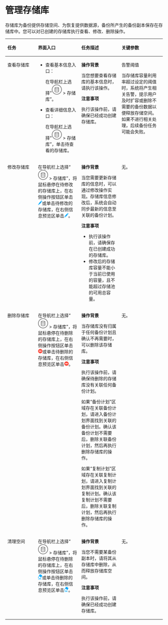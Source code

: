 # 管理存储库<a name="cbr_03_0085"></a>

存储库为备份提供存储空间、为恢复提供数据源，备份所产生的备份副本保存在存储库中。您可以对已创建的存储库执行查看、修改、删除操作。

<a name="zh-cn_topic_0175068565_zh-cn_topic_0170955523_table60996266"></a>
<table><thead align="left"><tr id="zh-cn_topic_0175068565_zh-cn_topic_0170955523_row66428960"><th class="cellrowborder" valign="top" width="19.39%" id="mcps1.1.5.1.1"><p id="zh-cn_topic_0175068565_zh-cn_topic_0170955523_p12036662"><a name="zh-cn_topic_0175068565_zh-cn_topic_0170955523_p12036662"></a><a name="zh-cn_topic_0175068565_zh-cn_topic_0170955523_p12036662"></a>任务</p>
</th>
<th class="cellrowborder" valign="top" width="27.55%" id="mcps1.1.5.1.2"><p id="zh-cn_topic_0175068565_zh-cn_topic_0170955523_p35445602"><a name="zh-cn_topic_0175068565_zh-cn_topic_0170955523_p35445602"></a><a name="zh-cn_topic_0175068565_zh-cn_topic_0170955523_p35445602"></a>界面入口</p>
</th>
<th class="cellrowborder" valign="top" width="25.509999999999998%" id="mcps1.1.5.1.3"><p id="zh-cn_topic_0175068565_zh-cn_topic_0170955523_p52521481"><a name="zh-cn_topic_0175068565_zh-cn_topic_0170955523_p52521481"></a><a name="zh-cn_topic_0175068565_zh-cn_topic_0170955523_p52521481"></a>任务描述</p>
</th>
<th class="cellrowborder" valign="top" width="27.55%" id="mcps1.1.5.1.4"><p id="zh-cn_topic_0175068565_zh-cn_topic_0170955523_p26381589"><a name="zh-cn_topic_0175068565_zh-cn_topic_0170955523_p26381589"></a><a name="zh-cn_topic_0175068565_zh-cn_topic_0170955523_p26381589"></a>关键参数</p>
</th>
</tr>
</thead>
<tbody><tr id="zh-cn_topic_0175068565_zh-cn_topic_0170955523_row56533998"><td class="cellrowborder" valign="top" width="19.39%" headers="mcps1.1.5.1.1 "><p id="zh-cn_topic_0175068565_zh-cn_topic_0170955523_p15851131"><a name="zh-cn_topic_0175068565_zh-cn_topic_0170955523_p15851131"></a><a name="zh-cn_topic_0175068565_zh-cn_topic_0170955523_p15851131"></a>查看存储库</p>
</td>
<td class="cellrowborder" valign="top" width="27.55%" headers="mcps1.1.5.1.2 "><a name="zh-cn_topic_0175068565_zh-cn_topic_0170955523_ul8873253"></a><a name="zh-cn_topic_0175068565_zh-cn_topic_0170955523_ul8873253"></a><ul id="zh-cn_topic_0175068565_zh-cn_topic_0170955523_ul8873253"><li>查看基本信息入口：<p id="zh-cn_topic_0175068565_zh-cn_topic_0170955523_p47644883"><a name="zh-cn_topic_0175068565_zh-cn_topic_0170955523_p47644883"></a><a name="zh-cn_topic_0175068565_zh-cn_topic_0170955523_p47644883"></a>在导航栏上选择“<a name="zh-cn_topic_0175068565_zh-cn_topic_0170955523_image26150767"></a><a name="zh-cn_topic_0175068565_zh-cn_topic_0170955523_image26150767"></a><span><img id="zh-cn_topic_0175068565_zh-cn_topic_0170955523_image26150767" src="figures/icon-storage8.png"></span> &gt; 存储库”。</p>
</li><li>查看详细信息入口：<p id="zh-cn_topic_0175068565_zh-cn_topic_0170955523_p37837407"><a name="zh-cn_topic_0175068565_zh-cn_topic_0170955523_p37837407"></a><a name="zh-cn_topic_0175068565_zh-cn_topic_0170955523_p37837407"></a>在导航栏上选择“<a name="zh-cn_topic_0175068565_zh-cn_topic_0170955523_image4992349"></a><a name="zh-cn_topic_0175068565_zh-cn_topic_0170955523_image4992349"></a><span><img id="zh-cn_topic_0175068565_zh-cn_topic_0170955523_image4992349" src="figures/icon-storage8.png"></span> &gt; 存储库”，单击待查看的存储库。</p>
</li></ul>
</td>
<td class="cellrowborder" valign="top" width="25.509999999999998%" headers="mcps1.1.5.1.3 "><p id="zh-cn_topic_0175068565_zh-cn_topic_0170955523_p1727113"><a name="zh-cn_topic_0175068565_zh-cn_topic_0170955523_p1727113"></a><a name="zh-cn_topic_0175068565_zh-cn_topic_0170955523_p1727113"></a><strong id="zh-cn_topic_0175068565_zh-cn_topic_0170955523_b15544017"><a name="zh-cn_topic_0175068565_zh-cn_topic_0170955523_b15544017"></a><a name="zh-cn_topic_0175068565_zh-cn_topic_0170955523_b15544017"></a>操作背景</strong></p>
<p id="zh-cn_topic_0175068565_zh-cn_topic_0170955523_p5678425"><a name="zh-cn_topic_0175068565_zh-cn_topic_0170955523_p5678425"></a><a name="zh-cn_topic_0175068565_zh-cn_topic_0170955523_p5678425"></a>当您想要查看存储库的基本信息时，请执行该操作。</p>
<p id="zh-cn_topic_0175068565_zh-cn_topic_0170955523_p51105826"><a name="zh-cn_topic_0175068565_zh-cn_topic_0170955523_p51105826"></a><a name="zh-cn_topic_0175068565_zh-cn_topic_0170955523_p51105826"></a><strong id="zh-cn_topic_0175068565_zh-cn_topic_0170955523_b57299253"><a name="zh-cn_topic_0175068565_zh-cn_topic_0170955523_b57299253"></a><a name="zh-cn_topic_0175068565_zh-cn_topic_0170955523_b57299253"></a>注意事项</strong></p>
<p id="zh-cn_topic_0175068565_zh-cn_topic_0170955523_p45931236"><a name="zh-cn_topic_0175068565_zh-cn_topic_0170955523_p45931236"></a><a name="zh-cn_topic_0175068565_zh-cn_topic_0170955523_p45931236"></a>执行该操作前，请确保已经成功创建存储库。</p>
</td>
<td class="cellrowborder" valign="top" width="27.55%" headers="mcps1.1.5.1.4 "><p id="zh-cn_topic_0175068565_zh-cn_topic_0170955523_p29442622"><a name="zh-cn_topic_0175068565_zh-cn_topic_0170955523_p29442622"></a><a name="zh-cn_topic_0175068565_zh-cn_topic_0170955523_p29442622"></a>告警阈值</p>
<p id="zh-cn_topic_0175068565_zh-cn_topic_0170955523_p63657012"><a name="zh-cn_topic_0175068565_zh-cn_topic_0170955523_p63657012"></a><a name="zh-cn_topic_0175068565_zh-cn_topic_0170955523_p63657012"></a>当存储库容量利用率超过设定的阈值时，系统将产生相关告警，提示用户及时扩容或删除不需要的备份数据以便释放存储空间。如果不进行相关处理，后续备份任务可能会失败。</p>
</td>
</tr>
<tr id="zh-cn_topic_0175068565_zh-cn_topic_0170955523_row36042201"><td class="cellrowborder" valign="top" width="19.39%" headers="mcps1.1.5.1.1 "><p id="zh-cn_topic_0175068565_zh-cn_topic_0170955523_p33737181"><a name="zh-cn_topic_0175068565_zh-cn_topic_0170955523_p33737181"></a><a name="zh-cn_topic_0175068565_zh-cn_topic_0170955523_p33737181"></a>修改存储库</p>
</td>
<td class="cellrowborder" valign="top" width="27.55%" headers="mcps1.1.5.1.2 "><p id="zh-cn_topic_0175068565_zh-cn_topic_0170955523_p48357104"><a name="zh-cn_topic_0175068565_zh-cn_topic_0170955523_p48357104"></a><a name="zh-cn_topic_0175068565_zh-cn_topic_0170955523_p48357104"></a>在导航栏上选择“<a name="zh-cn_topic_0175068565_zh-cn_topic_0170955523_image32560760"></a><a name="zh-cn_topic_0175068565_zh-cn_topic_0170955523_image32560760"></a><span><img id="zh-cn_topic_0175068565_zh-cn_topic_0170955523_image32560760" src="figures/icon-storage8.png"></span> &gt; 存储库”，将鼠标悬停在待修改的存储库上，在右侧操作按钮区单击<a name="zh-cn_topic_0175068565_zh-cn_topic_0170955523_image24611389"></a><a name="zh-cn_topic_0175068565_zh-cn_topic_0170955523_image24611389"></a><span><img id="zh-cn_topic_0175068565_zh-cn_topic_0170955523_image24611389" src="figures/icon-edit1.png"></span>或单击待修改的存储库，在右侧信息预览区单击<a name="zh-cn_topic_0175068565_zh-cn_topic_0170955523_image20175912"></a><a name="zh-cn_topic_0175068565_zh-cn_topic_0170955523_image20175912"></a><span><img id="zh-cn_topic_0175068565_zh-cn_topic_0170955523_image20175912" src="figures/icon-edit1.png"></span>。</p>
</td>
<td class="cellrowborder" valign="top" width="25.509999999999998%" headers="mcps1.1.5.1.3 "><p id="zh-cn_topic_0175068565_zh-cn_topic_0170955523_p23636156"><a name="zh-cn_topic_0175068565_zh-cn_topic_0170955523_p23636156"></a><a name="zh-cn_topic_0175068565_zh-cn_topic_0170955523_p23636156"></a><strong id="zh-cn_topic_0175068565_zh-cn_topic_0170955523_b11398815"><a name="zh-cn_topic_0175068565_zh-cn_topic_0170955523_b11398815"></a><a name="zh-cn_topic_0175068565_zh-cn_topic_0170955523_b11398815"></a>操作背景</strong></p>
<p id="zh-cn_topic_0175068565_zh-cn_topic_0170955523_p35480477"><a name="zh-cn_topic_0175068565_zh-cn_topic_0170955523_p35480477"></a><a name="zh-cn_topic_0175068565_zh-cn_topic_0170955523_p35480477"></a>当您需要更新存储库的信息时，可以通过修改操作实现。存储库信息修改后，系统会自动同步最新的信息至关联的备份计划。</p>
<p id="zh-cn_topic_0175068565_zh-cn_topic_0170955523_p50888837"><a name="zh-cn_topic_0175068565_zh-cn_topic_0170955523_p50888837"></a><a name="zh-cn_topic_0175068565_zh-cn_topic_0170955523_p50888837"></a><strong id="zh-cn_topic_0175068565_zh-cn_topic_0170955523_b55346354"><a name="zh-cn_topic_0175068565_zh-cn_topic_0170955523_b55346354"></a><a name="zh-cn_topic_0175068565_zh-cn_topic_0170955523_b55346354"></a>注意事项</strong></p>
<a name="zh-cn_topic_0175068565_zh-cn_topic_0170955523_ul28355139"></a><a name="zh-cn_topic_0175068565_zh-cn_topic_0170955523_ul28355139"></a><ul id="zh-cn_topic_0175068565_zh-cn_topic_0170955523_ul28355139"><li>执行该操作前，请确保存在已创建成功的存储库。</li><li>修改后的存储库容量不能小于当前已使用的容量，且不能超过存储池的可用总容量。</li></ul>
</td>
<td class="cellrowborder" valign="top" width="27.55%" headers="mcps1.1.5.1.4 "><p id="zh-cn_topic_0175068565_zh-cn_topic_0170955523_p12302442"><a name="zh-cn_topic_0175068565_zh-cn_topic_0170955523_p12302442"></a><a name="zh-cn_topic_0175068565_zh-cn_topic_0170955523_p12302442"></a>无。</p>
</td>
</tr>
<tr id="zh-cn_topic_0175068565_zh-cn_topic_0170955523_row43613116"><td class="cellrowborder" valign="top" width="19.39%" headers="mcps1.1.5.1.1 "><p id="zh-cn_topic_0175068565_zh-cn_topic_0170955523_p43001523"><a name="zh-cn_topic_0175068565_zh-cn_topic_0170955523_p43001523"></a><a name="zh-cn_topic_0175068565_zh-cn_topic_0170955523_p43001523"></a>删除存储库</p>
</td>
<td class="cellrowborder" valign="top" width="27.55%" headers="mcps1.1.5.1.2 "><p id="zh-cn_topic_0175068565_zh-cn_topic_0170955523_p60571367"><a name="zh-cn_topic_0175068565_zh-cn_topic_0170955523_p60571367"></a><a name="zh-cn_topic_0175068565_zh-cn_topic_0170955523_p60571367"></a>在导航栏上选择“<a name="zh-cn_topic_0175068565_zh-cn_topic_0170955523_image8271395"></a><a name="zh-cn_topic_0175068565_zh-cn_topic_0170955523_image8271395"></a><span><img id="zh-cn_topic_0175068565_zh-cn_topic_0170955523_image8271395" src="figures/icon-storage8.png"></span> &gt; 存储库”，将鼠标悬停在待删除的存储库上，在右侧操作按钮区单击<a name="zh-cn_topic_0175068565_zh-cn_topic_0170955523_image7333695"></a><a name="zh-cn_topic_0175068565_zh-cn_topic_0170955523_image7333695"></a><span><img id="zh-cn_topic_0175068565_zh-cn_topic_0170955523_image7333695" src="figures/icon-delete1.png"></span>或单击待删除的存储库，在右侧信息预览区单击<a name="zh-cn_topic_0175068565_zh-cn_topic_0170955523_image66003260"></a><a name="zh-cn_topic_0175068565_zh-cn_topic_0170955523_image66003260"></a><span><img id="zh-cn_topic_0175068565_zh-cn_topic_0170955523_image66003260" src="figures/icon-delete1.png"></span>。</p>
</td>
<td class="cellrowborder" valign="top" width="25.509999999999998%" headers="mcps1.1.5.1.3 "><p id="zh-cn_topic_0175068565_zh-cn_topic_0170955523_p44663878"><a name="zh-cn_topic_0175068565_zh-cn_topic_0170955523_p44663878"></a><a name="zh-cn_topic_0175068565_zh-cn_topic_0170955523_p44663878"></a><strong id="zh-cn_topic_0175068565_zh-cn_topic_0170955523_b66430589"><a name="zh-cn_topic_0175068565_zh-cn_topic_0170955523_b66430589"></a><a name="zh-cn_topic_0175068565_zh-cn_topic_0170955523_b66430589"></a>操作背景</strong></p>
<p id="zh-cn_topic_0175068565_zh-cn_topic_0170955523_p61004393"><a name="zh-cn_topic_0175068565_zh-cn_topic_0170955523_p61004393"></a><a name="zh-cn_topic_0175068565_zh-cn_topic_0170955523_p61004393"></a>当存储库没有归属于任何备份计划且确认不再需要时，可以删除该存储库。</p>
<p id="zh-cn_topic_0175068565_zh-cn_topic_0170955523_p12168627"><a name="zh-cn_topic_0175068565_zh-cn_topic_0170955523_p12168627"></a><a name="zh-cn_topic_0175068565_zh-cn_topic_0170955523_p12168627"></a><strong id="zh-cn_topic_0175068565_zh-cn_topic_0170955523_b42408780"><a name="zh-cn_topic_0175068565_zh-cn_topic_0170955523_b42408780"></a><a name="zh-cn_topic_0175068565_zh-cn_topic_0170955523_b42408780"></a>注意事项</strong></p>
<p id="zh-cn_topic_0175068565_zh-cn_topic_0170955523_p46134701"><a name="zh-cn_topic_0175068565_zh-cn_topic_0170955523_p46134701"></a><a name="zh-cn_topic_0175068565_zh-cn_topic_0170955523_p46134701"></a>执行该操作前，请确保待删除的存储库没有关联任何备份计划。</p>
<p id="zh-cn_topic_0175068565_zh-cn_topic_0170955523_p12559127"><a name="zh-cn_topic_0175068565_zh-cn_topic_0170955523_p12559127"></a><a name="zh-cn_topic_0175068565_zh-cn_topic_0170955523_p12559127"></a>如果“备份计划”区域存在关联备份计划，请进入备份计划界面找到关联的备份计划。确认该备份计划不需要后，删除关联备份计划，然后再执行删除存储库的操作。</p>
<p id="zh-cn_topic_0175068565_zh-cn_topic_0170955523_p45923283"><a name="zh-cn_topic_0175068565_zh-cn_topic_0170955523_p45923283"></a><a name="zh-cn_topic_0175068565_zh-cn_topic_0170955523_p45923283"></a>如果“复制计划”区域存在关联复制计划，请进入复制计划界面找到关联的复制计划。确认该复制计划不需要后，删除关联复制计划，然后再执行删除存储库的操作。</p>
</td>
<td class="cellrowborder" valign="top" width="27.55%" headers="mcps1.1.5.1.4 "><p id="zh-cn_topic_0175068565_zh-cn_topic_0170955523_p28798479"><a name="zh-cn_topic_0175068565_zh-cn_topic_0170955523_p28798479"></a><a name="zh-cn_topic_0175068565_zh-cn_topic_0170955523_p28798479"></a>无。</p>
</td>
</tr>
<tr id="zh-cn_topic_0175068565_zh-cn_topic_0170955523_row57859719"><td class="cellrowborder" valign="top" width="19.39%" headers="mcps1.1.5.1.1 "><p id="zh-cn_topic_0175068565_zh-cn_topic_0170955523_p56125692"><a name="zh-cn_topic_0175068565_zh-cn_topic_0170955523_p56125692"></a><a name="zh-cn_topic_0175068565_zh-cn_topic_0170955523_p56125692"></a>清理空间</p>
</td>
<td class="cellrowborder" valign="top" width="27.55%" headers="mcps1.1.5.1.2 "><p id="zh-cn_topic_0175068565_zh-cn_topic_0170955523_p49887226"><a name="zh-cn_topic_0175068565_zh-cn_topic_0170955523_p49887226"></a><a name="zh-cn_topic_0175068565_zh-cn_topic_0170955523_p49887226"></a>在导航栏上选择“<a name="zh-cn_topic_0175068565_zh-cn_topic_0170955523_image46331851"></a><a name="zh-cn_topic_0175068565_zh-cn_topic_0170955523_image46331851"></a><span><img id="zh-cn_topic_0175068565_zh-cn_topic_0170955523_image46331851" src="figures/icon-storage8.png"></span> &gt; 存储库”，将鼠标悬停在待删除的存储库上，在右侧操作按钮区单击<a name="zh-cn_topic_0175068565_zh-cn_topic_0170955523_image14333480"></a><a name="zh-cn_topic_0175068565_zh-cn_topic_0170955523_image14333480"></a><span><img id="zh-cn_topic_0175068565_zh-cn_topic_0170955523_image14333480" src="figures/icon-eraser.png"></span>或单击待删除的存储库，在右侧信息预览区单击<a name="zh-cn_topic_0175068565_zh-cn_topic_0170955523_image61892456"></a><a name="zh-cn_topic_0175068565_zh-cn_topic_0170955523_image61892456"></a><span><img id="zh-cn_topic_0175068565_zh-cn_topic_0170955523_image61892456" src="figures/icon-eraser.png"></span>。</p>
</td>
<td class="cellrowborder" valign="top" width="25.509999999999998%" headers="mcps1.1.5.1.3 "><p id="zh-cn_topic_0175068565_zh-cn_topic_0170955523_p47233058"><a name="zh-cn_topic_0175068565_zh-cn_topic_0170955523_p47233058"></a><a name="zh-cn_topic_0175068565_zh-cn_topic_0170955523_p47233058"></a><strong id="zh-cn_topic_0175068565_zh-cn_topic_0170955523_b22444341"><a name="zh-cn_topic_0175068565_zh-cn_topic_0170955523_b22444341"></a><a name="zh-cn_topic_0175068565_zh-cn_topic_0170955523_b22444341"></a>操作背景</strong></p>
<p id="zh-cn_topic_0175068565_zh-cn_topic_0170955523_p672480"><a name="zh-cn_topic_0175068565_zh-cn_topic_0170955523_p672480"></a><a name="zh-cn_topic_0175068565_zh-cn_topic_0170955523_p672480"></a>当您不需要某备份<span id="zh-cn_topic_0175068565_zh-cn_topic_0170955523_ph559218371183"><a name="zh-cn_topic_0175068565_zh-cn_topic_0170955523_ph559218371183"></a><a name="zh-cn_topic_0175068565_zh-cn_topic_0170955523_ph559218371183"></a>副本</span>时，请将其从存储库中删除，从而释放存储库空间。</p>
<p id="zh-cn_topic_0175068565_zh-cn_topic_0170955523_p6052324"><a name="zh-cn_topic_0175068565_zh-cn_topic_0170955523_p6052324"></a><a name="zh-cn_topic_0175068565_zh-cn_topic_0170955523_p6052324"></a><strong id="zh-cn_topic_0175068565_zh-cn_topic_0170955523_b54470923"><a name="zh-cn_topic_0175068565_zh-cn_topic_0170955523_b54470923"></a><a name="zh-cn_topic_0175068565_zh-cn_topic_0170955523_b54470923"></a>注意事项</strong></p>
<p id="zh-cn_topic_0175068565_zh-cn_topic_0170955523_p20476260"><a name="zh-cn_topic_0175068565_zh-cn_topic_0170955523_p20476260"></a><a name="zh-cn_topic_0175068565_zh-cn_topic_0170955523_p20476260"></a>执行该操作前，请确保已经成功创建存储库。</p>
</td>
<td class="cellrowborder" valign="top" width="27.55%" headers="mcps1.1.5.1.4 "><p id="zh-cn_topic_0175068565_zh-cn_topic_0170955523_p47964381"><a name="zh-cn_topic_0175068565_zh-cn_topic_0170955523_p47964381"></a><a name="zh-cn_topic_0175068565_zh-cn_topic_0170955523_p47964381"></a>无。</p>
</td>
</tr>
</tbody>
</table>

